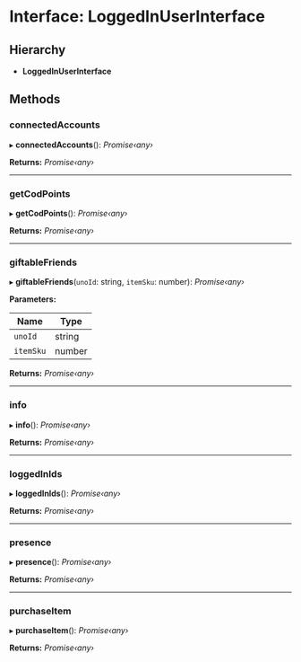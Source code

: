 # Interface: LoggedInUserInterface

## Hierarchy

* **LoggedInUserInterface**

## Methods

###  connectedAccounts

▸ **connectedAccounts**(): *Promise‹any›*

**Returns:** *Promise‹any›*

___

###  getCodPoints

▸ **getCodPoints**(): *Promise‹any›*

**Returns:** *Promise‹any›*

___

###  giftableFriends

▸ **giftableFriends**(`unoId`: string, `itemSku`: number): *Promise‹any›*

**Parameters:**

Name | Type |
------ | ------ |
`unoId` | string |
`itemSku` | number |

**Returns:** *Promise‹any›*

___

###  info

▸ **info**(): *Promise‹any›*

**Returns:** *Promise‹any›*

___

###  loggedInIds

▸ **loggedInIds**(): *Promise‹any›*

**Returns:** *Promise‹any›*

___

###  presence

▸ **presence**(): *Promise‹any›*

**Returns:** *Promise‹any›*

___

###  purchaseItem

▸ **purchaseItem**(): *Promise‹any›*

**Returns:** *Promise‹any›*
